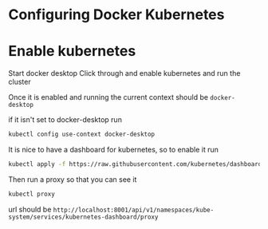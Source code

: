# Configuring Docker Kubernetes

# Enable kubernetes

Start docker desktop
Click through and enable kubernetes and run the cluster

Once it is enabled and running the current context should be `docker-desktop`

if it isn't set to docker-desktop run

```bash
kubectl config use-context docker-desktop
```

It is nice to have a dashboard for kubernetes, so to enable it run

```bash
kubectl apply -f https://raw.githubusercontent.com/kubernetes/dashboard/master/aio/deploy/recommended/kubernetes-dashboard.yaml
```

Then run a proxy so that you can see it

```bash
kubectl proxy
```

url should be `http://localhost:8001/api/v1/namespaces/kube-system/services/kubernetes-dashboard/proxy`
